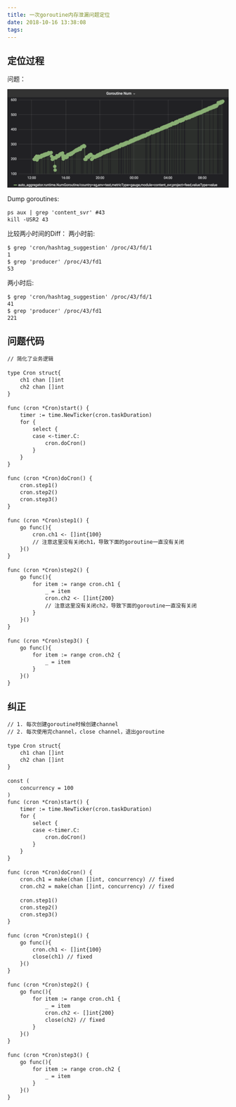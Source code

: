 ```yaml
---
title: 一次goroutine内存泄漏问题定位
date: 2018-10-16 13:38:08
tags:
---
```


## 定位过程

问题：

![goroutine-leak](./img/goroutine-leak.png)


Dump goroutines:

    ps aux | grep 'content_svr' #43
    kill -USR2 43
比较两小时间的Diff：
两小时前:

    $ grep 'cron/hashtag_suggestion' /proc/43/fd/1
    1
    $ grep 'producer' /proc/43/fd1
    53
两小时后:

    $ grep 'cron/hashtag_suggestion' /proc/43/fd/1
    41
    $ grep 'producer' /proc/43/fd1
    221

## 问题代码

    // 简化了业务逻辑

    type Cron struct{
        ch1 chan []int
        ch2 chan []int
    }

    func (cron *Cron)start() {
        timer := time.NewTicker(cron.taskDuration)
        for {
            select {
            case <-timer.C:
                cron.doCron()
            }
        }
    }

    func (cron *Cron)doCron() {
        cron.step1()
        cron.step2()
        cron.step3()
    }

    func (cron *Cron)step1() {
        go func(){
            cron.ch1 <- []int{100}
            // 注意这里没有关闭ch1，导致下面的goroutine一直没有关闭
        }()
    }

    func (cron *Cron)step2() {
        go func(){
            for item := range cron.ch1 {
                _ = item
                cron.ch2 <- []int{200}
                // 注意这里没有关闭ch2，导致下面的goroutine一直没有关闭
            }
        }()
    }

    func (cron *Cron)step3() {
        go func(){
            for item := range cron.ch2 {
                _ = item
            }
        }()
    }

## 纠正

    // 1. 每次创建goroutine时候创建channel
    // 2. 每次使用完channel，close channel，退出goroutine

    type Cron struct{
        ch1 chan []int
        ch2 chan []int
    }

    const (
        concurrency = 100
    )
    func (cron *Cron)start() {
        timer := time.NewTicker(cron.taskDuration)
        for {
            select {
            case <-timer.C:
                cron.doCron()
            }
        }
    }

    func (cron *Cron)doCron() {
        cron.ch1 = make(chan []int, concurrency) // fixed
        cron.ch2 = make(chan []int, concurrency) // fixed
        
        cron.step1()
        cron.step2()
        cron.step3()
    }

    func (cron *Cron)step1() {
        go func(){
            cron.ch1 <- []int{100}
            close(ch1) // fixed
        }()
    }

    func (cron *Cron)step2() {
        go func(){
            for item := range cron.ch1 {
                _ = item
                cron.ch2 <- []int{200}
                close(ch2) // fixed
            }
        }()
    }

    func (cron *Cron)step3() {
        go func(){
            for item := range cron.ch2 {
                _ = item
            }
        }()
    }

